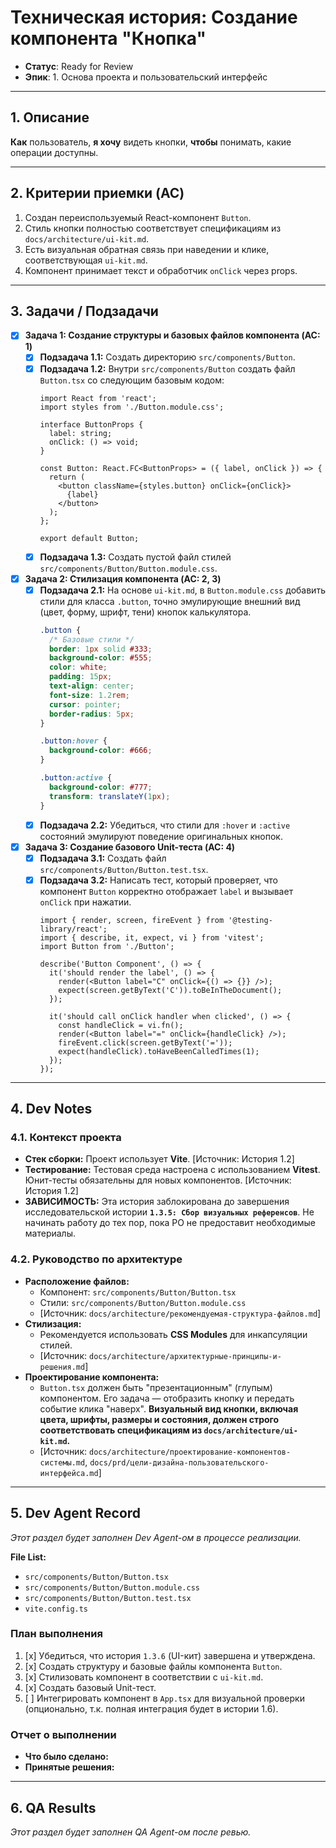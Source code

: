 # Техническая история: Создание компонента "Кнопка"

- **Статус**: Ready for Review
- **Эпик**: 1. Основа проекта и пользовательский интерфейс

---

## 1. Описание

**Как** пользователь, **я хочу** видеть кнопки, **чтобы** понимать, какие операции доступны.

---

## 2. Критерии приемки (AC)

1.  Создан переиспользуемый React-компонент `Button`.
2.  Стиль кнопки полностью соответствует спецификациям из `docs/architecture/ui-kit.md`.
3.  Есть визуальная обратная связь при наведении и клике, соответствующая `ui-kit.md`.
4.  Компонент принимает текст и обработчик `onClick` через props.

---

## 3. Задачи / Подзадачи

- [x] **Задача 1: Создание структуры и базовых файлов компонента (AC: 1)**
    - [x] **Подзадача 1.1:** Создать директорию `src/components/Button`.
    - [x] **Подзадача 1.2:** Внутри `src/components/Button` создать файл `Button.tsx` со следующим базовым кодом:
        ```tsx
        import React from 'react';
        import styles from './Button.module.css';

        interface ButtonProps {
          label: string;
          onClick: () => void;
        }

        const Button: React.FC<ButtonProps> = ({ label, onClick }) => {
          return (
            <button className={styles.button} onClick={onClick}>
              {label}
            </button>
          );
        };

        export default Button;
        ```
    - [x] **Подзадача 1.3:** Создать пустой файл стилей `src/components/Button/Button.module.css`.

- [x] **Задача 2: Стилизация компонента (AC: 2, 3)**
    - [x] **Подзадача 2.1:** На основе `ui-kit.md`, в `Button.module.css` добавить стили для класса `.button`, точно эмулирующие внешний вид (цвет, форму, шрифт, тени) кнопок калькулятора.
        ```css
        .button {
          /* Базовые стили */
          border: 1px solid #333;
          background-color: #555;
          color: white;
          padding: 15px;
          text-align: center;
          font-size: 1.2rem;
          cursor: pointer;
          border-radius: 5px;
        }

        .button:hover {
          background-color: #666;
        }

        .button:active {
          background-color: #777;
          transform: translateY(1px);
        }
        ```
    - [x] **Подзадача 2.2:** Убедиться, что стили для `:hover` и `:active` состояний эмулируют поведение оригинальных кнопок.

- [x] **Задача 3: Создание базового Unit-теста (AC: 4)**
    - [x] **Подзадача 3.1:** Создать файл `src/components/Button/Button.test.tsx`.
    - [x] **Подзадача 3.2:** Написать тест, который проверяет, что компонент `Button` корректно отображает `label` и вызывает `onClick` при нажатии.
        ```tsx
        import { render, screen, fireEvent } from '@testing-library/react';
        import { describe, it, expect, vi } from 'vitest';
        import Button from './Button';

        describe('Button Component', () => {
          it('should render the label', () => {
            render(<Button label="C" onClick={() => {}} />);
            expect(screen.getByText('C')).toBeInTheDocument();
          });

          it('should call onClick handler when clicked', () => {
            const handleClick = vi.fn();
            render(<Button label="=" onClick={handleClick} />);
            fireEvent.click(screen.getByText('='));
            expect(handleClick).toHaveBeenCalledTimes(1);
          });
        });
        ```

---

## 4. Dev Notes

### 4.1. Контекст проекта

- **Стек сборки:** Проект использует **Vite**. [Источник: История 1.2]
- **Тестирование:** Тестовая среда настроена с использованием **Vitest**. Юнит-тесты обязательны для новых компонентов. [Источник: История 1.2]
- **ЗАВИСИМОСТЬ:** Эта история заблокирована до завершения исследовательской истории **`1.3.5: Сбор визуальных референсов`**. Не начинать работу до тех пор, пока PO не предоставит необходимые материалы.

### 4.2. Руководство по архитектуре

- **Расположение файлов:**
    -   Компонент: `src/components/Button/Button.tsx`
    -   Стили: `src/components/Button/Button.module.css`
    -   [Источник: `docs/architecture/рекомендуемая-структура-файлов.md`]
- **Стилизация:**
    -   Рекомендуется использовать **CSS Modules** для инкапсуляции стилей.
    -   [Источник: `docs/architecture/архитектурные-принципы-и-решения.md`]
- **Проектирование компонента:**
    -   `Button.tsx` должен быть "презентационным" (глупым) компонентом. Его задача — отобразить кнопку и передать событие клика "наверх". **Визуальный вид кнопки, включая цвета, шрифты, размеры и состояния, должен строго соответствовать спецификациям из `docs/architecture/ui-kit.md`.**
    -   [Источник: `docs/architecture/проектирование-компонентов-системы.md`, `docs/prd/цели-дизайна-пользовательского-интерфейса.md`]

---

## 5. Dev Agent Record

*Этот раздел будет заполнен Dev Agent-ом в процессе реализации.*

**File List:**
- `src/components/Button/Button.tsx`
- `src/components/Button/Button.module.css`
- `src/components/Button/Button.test.tsx`
- `vite.config.ts`

### План выполнения

1.  [x] Убедиться, что история `1.3.6` (UI-кит) завершена и утверждена.
2.  [x] Создать структуру и базовые файлы компонента `Button`.
3.  [x] Стилизовать компонент в соответствии с `ui-kit.md`.
4.  [x] Создать базовый Unit-тест.
5.  [ ] Интегрировать компонент в `App.tsx` для визуальной проверки (опционально, т.к. полная интеграция будет в истории 1.6).

### Отчет о выполнении

- **Что было сделано:**
- **Принятые решения:**

---
## 6. QA Results

*Этот раздел будет заполнен QA Agent-ом после ревью.*

